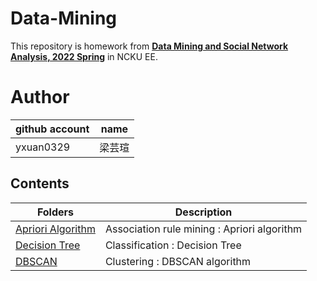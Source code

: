 # Data-Mining
This repository is homework from [**Data Mining and Social Network Analysis, 2022 Spring**](http://class-qry.acad.ncku.edu.tw/syllabus/online_display.php?syear=0110&sem=2&co_no=Q370100&class_code=) in NCKU EE.

# Author
| github account |   name   |
|----------------|----------|
|  yxuan0329     |  梁芸瑄   |

## Contents
| Folders | Description |
|---------|-------------|
|[Apriori Algorithm](/Apriori-algorithm/)| Association rule mining : Apriori algorithm |
|[Decision Tree](/Decision%20Tree) | Classification : Decision Tree |
|[DBSCAN](/DBSCAN/) | Clustering : DBSCAN algorithm |
